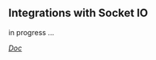 ## Integrations with Socket IO

in progress ...

_[Doc](https://medium.com/folksdev/spring-boot-netty-socket-io-example-3f21fcc1147d)_